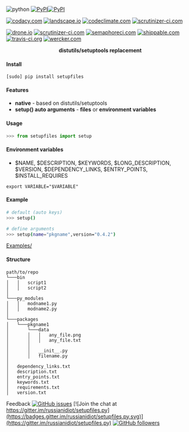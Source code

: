 <!--
README generated with readmemako.py (github.com/russianidiot/readme-mako.py) and .README dotfiles (github.com/russianidiot-dotfiles/.README)
-->

![python](https://img.shields.io/badge/language-python-blue.svg)
[![PyPI](https://img.shields.io/pypi/pyversions/setupfiles.svg)](https://pypi.python.org/pypi/setupfiles)[![PyPI](https://img.shields.io/pypi/v/setupfiles.svg)](https://pypi.python.org/pypi/setupfiles)

[![codacy.com](https://api.codacy.com/project/badge/Grade/a4e30fd25a0546449f20e544dc70cfc4)](https://www.codacy.com/app/russianidiot-github/setupfiles-py/dashboard)
[![landscape.io](https://landscape.io/github/russianidiot/setupfiles.py/master/landscape.svg?style=flat)](https://landscape.io/github/russianidiot/setupfiles.py)
[![codeclimate.com](https://codeclimate.com/github/russianidiot/setupfiles.py/badges/gpa.svg)](https://codeclimate.com/github/russianidiot/setupfiles.py)
[![scrutinizer-ci.com](https://scrutinizer-ci.com/g/russianidiot/setupfiles.py/badges/quality-score.png?b=master)](https://scrutinizer-ci.com/g/russianidiot/setupfiles.py/)

[![drone.io](https://drone.io/github.com/russianidiot/setupfiles.py/status.png)](https://drone.io/github.com/russianidiot/setupfiles.py)
[![scrutinizer-ci.com](https://scrutinizer-ci.com/g/russianidiot/setupfiles.py/badges/build.png?b=master)](https://scrutinizer-ci.com/g/russianidiot/setupfiles.py/)
[![semaphoreci.com](https://semaphoreci.com/api/v1/russianidiot/setupfiles-py/branches/master/shields_badge.svg)](https://semaphoreci.com/russianidiot/setupfiles-py)
[![shippable.com](https://api.shippable.com/projects/57a8ea795aa7620d0090f095/badge?branch=master)](https://app.shippable.com/projects/57a8ea795aa7620d0090f095/status/)
[![travis-ci.org](https://api.travis-ci.org/russianidiot/setupfiles.py.svg)](https://travis-ci.org/russianidiot/setupfiles.py)
[![wercker.com](https://app.wercker.com/status/91a89abae3dce961ed671d94f4d9de65/s/master)](https://app.wercker.com/russianidiot/setupfiles.py/)

<p align="center">
    <b>distutils/setuptools replacement</b>
</p>

#### Install

`[sudo] pip install setupfiles`

#### Features
*	**native** - based on distutils/setuptools
*	**setup() auto arguments** - **files** or **environment variables**

#### Usage

```python
>>> from setupfiles import setup
```

#### Environment variables
*	$NAME, $DESCRIPTION, $KEYWORDS, $LONG_DESCRIPTION, $VERSION, $DEPENDENCY_LINKS, $ENTRY_POINTS, $INSTALL_REQUIRES

```
export VARIABLE="$VARIABLE"
```

#### Example

```bash
# default (auto keys)
>>> setup()

# define arguments
>>> setup(name="pkgname",version="0.4.2")
```

[Examples/](https://github.com/russianidiot/setupfiles.py/tree/master/Examples)

#### Structure
```
path/to/repo
└───bin
│   │   script1
│   │   script2
│
└───py_modules
│   │   modname1.py
│   │   modname2.py
│
└───packages
│   └───pkgname1
│       └───data
│       │   │   any_file.png
│       │   │   any_file.txt
│       │
│       │   __init__.py
│       │   filename.py
│
│ 	dependency_links.txt
│ 	description.txt
│ 	entry_points.txt
│ 	keywords.txt
│ 	requirements.txt
│ 	version.txt
```

Feedback
[![GitHub issues](https://img.shields.io/github/issues/russianidiot/setupfiles.py.svg)](https://github.com/russianidiot/setupfiles.py/issues)
[![Join the chat at https://gitter.im/russianidiot/setupfiles.py](https://badges.gitter.im/russianidiot/setupfiles.py.svg)](https://gitter.im/russianidiot/setupfiles.py)
[![GitHub followers](https://img.shields.io/github/followers/russianidiot.svg?style=social&label=Follow)](https://github.com/russianidiot)
